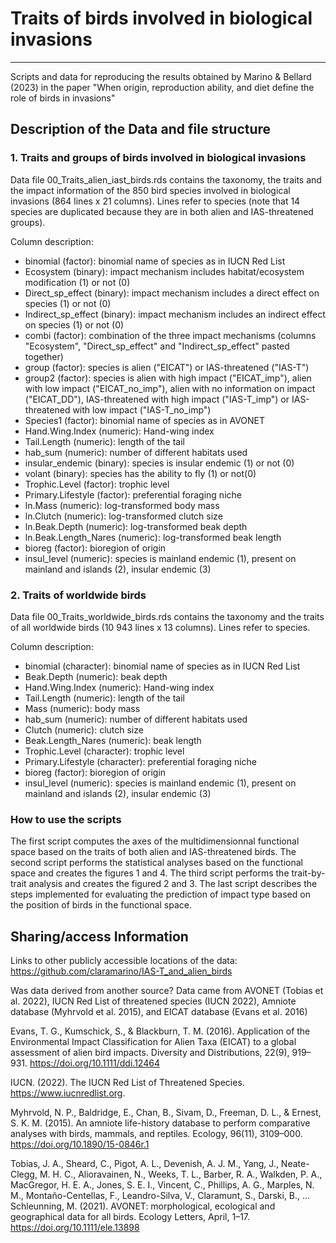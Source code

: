 # Traits of birds involved in biological invasions
---

Scripts and data for reproducing the results obtained by Marino & Bellard (2023) in the paper "When origin, reproduction ability, and diet define the role of birds in invasions"

## Description of the Data and file structure

### 1. Traits and groups of birds involved in biological invasions

Data file 00_Traits_alien_iast_birds.rds contains the taxonomy, the traits and the impact information of the 850 bird species involved in biological invasions (864 lines x 21 columns).
Lines refer to species (note that 14 species are duplicated because they are in both alien and IAS-threatened groups).

Column description:
- binomial (factor): binomial name of species as in IUCN Red List
- Ecosystem (binary): impact mechanism includes habitat/ecosystem modification (1) or not (0)
- Direct_sp_effect (binary): impact mechanism includes a direct effect on species (1) or not (0)
- Indirect_sp_effect (binary): impact mechanism includes an indirect effect on species (1) or not (0)
- combi (factor): combination of the three impact mechanisms (columns "Ecosystem", "Direct_sp_effect" and "Indirect_sp_effect" pasted together)
- group (factor): species is alien ("EICAT") or IAS-threatened ("IAS-T")
- group2 (factor): species is alien with high impact ("EICAT_imp"), alien with low impact ("EICAT_no_imp"), alien with no information on impact ("EICAT_DD"), IAS-threatened with high impact ("IAS-T_imp") or IAS-threatened with low impact ("IAS-T_no_imp")
- Species1 (factor): binomial name of species as in AVONET
- Hand.Wing.Index (numeric): Hand-wing index
- Tail.Length (numeric): length of the tail
- hab_sum (numeric): number of different habitats used
- insular_endemic (binary): species is insular endemic (1) or not (0)
- volant (binary): species has the ability to fly (1) or not(0)
- Trophic.Level (factor): trophic level
- Primary.Lifestyle (factor): preferential foraging niche
- ln.Mass (numeric): log-transformed body mass
- ln.Clutch (numeric): log-transformed clutch size
- ln.Beak.Depth (numeric): log-transformed beak depth 
- ln.Beak.Length_Nares (numeric): log-transformed beak length
- bioreg (factor): bioregion of origin 
- insul_level (numeric): species is mainland endemic (1), present on mainland and islands (2), insular endemic (3)


### 2. Traits of worldwide birds

Data file 00_Traits_worldwide_birds.rds contains the taxonomy and the traits of all worldwide birds (10 943 lines x 13 columns).
Lines refer to species.

Column description:
- binomial (character): binomial name of species as in IUCN Red List
- Beak.Depth (numeric): beak depth 
- Hand.Wing.Index (numeric): Hand-wing index
- Tail.Length (numeric): length of the tail
- Mass (numeric): body mass
- hab_sum (numeric): number of different habitats used
- Clutch (numeric): clutch size
- Beak.Length_Nares (numeric): beak length
- Trophic.Level (character): trophic level
- Primary.Lifestyle (character): preferential foraging niche
- bioreg (factor): bioregion of origin 
- insul_level (numeric): species is mainland endemic (1), present on mainland and islands (2), insular endemic (3)

### How to use the scripts

The first script computes the axes of the multidimensionnal functional space based on the traits of both alien and IAS-threatened birds. The second script performs the statistical analyses based on the functional space and creates the figures 1 and 4. The third script performs the trait-by-trait analysis and creates the figured 2 and 3. The last script describes the steps implemented for evaluating the prediction of impact type based on the position of birds in the functional space.


## Sharing/access Information

Links to other publicly accessible locations of the data:
https://github.com/claramarino/IAS-T_and_alien_birds

Was data derived from another source?
Data came from AVONET (Tobias et al. 2022), IUCN Red List of threatened species (IUCN 2022), Amniote database (Myhrvold et al. 2015), and EICAT database (Evans et al. 2016)

Evans, T. G., Kumschick, S., & Blackburn, T. M. (2016). Application of the Environmental Impact Classification for Alien Taxa (EICAT) to a global assessment of alien bird impacts. Diversity and Distributions, 22(9), 919–931. https://doi.org/10.1111/ddi.12464

IUCN. (2022). The IUCN Red List of Threatened Species. https://www.iucnredlist.org.

Myhrvold, N. P., Baldridge, E., Chan, B., Sivam, D., Freeman, D. L., & Ernest, S. K. M. (2015). An amniote life-history database to perform comparative analyses with birds, mammals, and reptiles. Ecology, 96(11), 3109–000. https://doi.org/10.1890/15-0846r.1

Tobias, J. A., Sheard, C., Pigot, A. L., Devenish, A. J. M., Yang, J., Neate-Clegg, M. H. C., Alioravainen, N., Weeks, T. L., Barber, R. A., Walkden, P. A., MacGregor, H. E. A., Jones, S. E. I., Vincent, C., Phillips, A. G., Marples, N. M., Montaño-Centellas, F., Leandro-Silva, V., Claramunt, S., Darski, B., … Schleunning, M. (2021). AVONET: morphological, ecological and geographical data for all birds. Ecology Letters, April, 1–17. https://doi.org/10.1111/ele.13898




